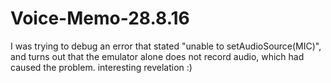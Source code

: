 # Voice-Memo-28.8.16

I was trying to debug an error that stated "unable to setAudioSource(MIC)", and turns out that the emulator alone does not
record audio, which had caused the problem. interesting revelation :)
